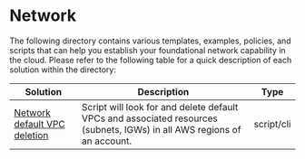 # Network

The following directory contains various templates, examples, policies, and scripts that can help you establish your foundational network capability in the cloud. Please refer to the following table for a quick description of each solution within the directory:

| Solution | Description | Type |
| -------- | ----------- | ---- |
| [Network default VPC  deletion](./scripts/network-default-vpc-deletion) | Script will look for and delete default VPCs and associated resources (subnets, IGWs) in all AWS regions of an account. | script/cli |
